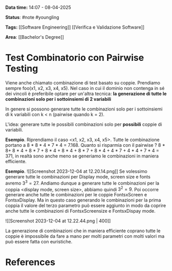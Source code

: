 **Data time:** 14:07 - 08-04-2025

**Status**: #note #youngling 

**Tags:** [[Software Engineering]] [[Verifica e Validazione Software]]

**Area**: [[Bachelor's Degree]]
# Test Combinatorio con Pairwise Testing

Viene anche chiamato combinazione di test basato su coppie.
Prendiamo sempre foo(x1, x2, x3, x4, x5). Nel caso in cui il dominio non contenga in sé dei vincoli è preferibile optare per un'altra tecnica: **la generazione di tutte le combinazioni solo per i sottoinsiemi di 2 variabili**

In genere si possono generare tutte le combinazioni solo per i sottoinsiemi di k variabili con k < n (pairwise quando k = 2).

L'idea: generare tutte le possibili combinazioni solo per **possibili** coppie di variabili.

**Esempio**. Riprendiamo il caso <x1, x2, x3, x4, x5>. Tutte le combinazione portano a 8 * 8 * 4 * 7 * 4 = 7.168. Quanto si risparmia con il pairwise ?
8 * 8+ 8 * 4 + 8 * 7 + 8 * 4  +        8 * 4 + 8 * 7 + 8 * 4 +       4 * 7 + 4 * 4 + 7 * 4 = 371, in realtà sono anche meno se generiamo le combinazioni in maniera efficiente.

**Esempio**.
![[Screenshot 2023-12-04 at 12.20.14.png]]
Se volessimo generare tutte le combinazioni per Display mode, screen size e fonts avremo $3^3 = 27$. Andiamo dunque a generare tutte le combinazioni per la coppia <display mode, screen size>, abbiamo quindi $3^2 = 9$.
Poi occorre generare anche tutte le combinazioni per le coppie FontsxScreen e FontsxDisplay. 
Ma in questo caso generando le combinazioni per la prima coppia il valore del terzo parametro può essere aggiunto in modo da coprire anche tutte le combinazioni di FontsxScreensize e FontsxDispay mode.

![[Screenshot 2023-12-04 at 12.22.44.png | 400]]

La generazione di combinazioni che in maniera efficiente coprano tutte le coppie è impossibile da fare a mano per molti parametri con molti valori ma può essere fatta con euristiche.

# References